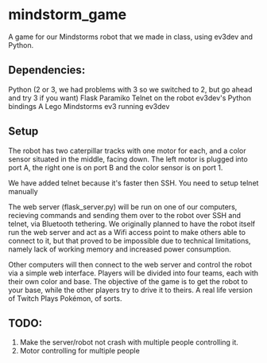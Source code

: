 # mindstorm_game
A game for our Mindstorms robot that we made in class, using ev3dev and Python.

## Dependencies:
Python (2 or 3, we had problems with 3 so we switched to 2, but go ahead and try 3 if you want)
Flask
Paramiko
Telnet on the robot
ev3dev's Python bindings
A Lego Mindstorms ev3 running ev3dev

## Setup
The robot has two caterpillar tracks with one motor for each, and a color sensor situated in
the middle, facing down.
The left motor is plugged into port A, the right one is on port B and the color sensor is on
port 1.

We have added telnet because it's faster then SSH. You need to setup telnet manually

The web server (flask_server.py) will be run on one of our computers, recieving commands
and sending them over to the robot over SSH and telnet, via Bluetooth tethering. We originally planned to have the robot itself run the
web server and act as a Wifi access point to make others able to connect to it, but that proved to be impossible due
to technical limitations, namely lack of working memory and increased power consumption.

Other computers will then connect to the web server and control the robot via a simple web
interface. Players will be divided into four teams, each with their own color and base. The
objective of the game is to get the robot to your base, while the other players try to drive
it to theirs. A real life version of Twitch Plays Pokémon, of sorts.

## TODO:
1. Make the server/robot not crash with multiple people controlling it.
2. Motor controlling for multiple people
